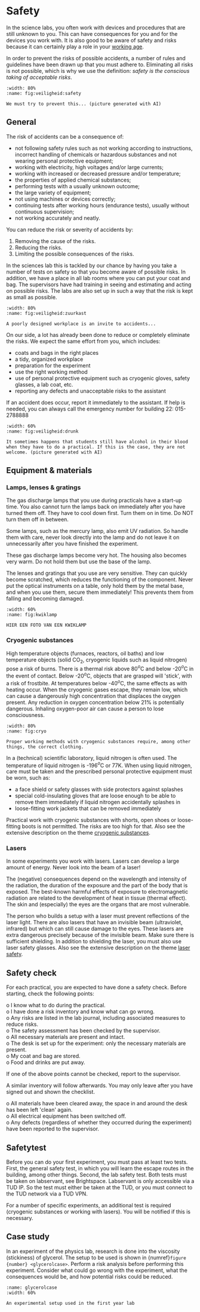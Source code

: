 # Safety

In the science labs, you often work with devices and procedures that are still unknown to you. This can have consequences for you and for the devices you work with. It is also good to be aware of safety and risks because it can certainly play a role in your [working age](https://nos.nl/artikel/2497358-openbaar-ministerie-eist-weer-miljoenenboete-van-limburgs-chemiebedrijf).

In order to prevent the risks of possible accidents, a number of rules and guidelines have been drawn up that you must adhere to. Eliminating all risks is not possible, which is why we use the definition: *safety is the conscious taking of acceptable risks*.

```{figure} Figures/safety.jpg
:width: 80%
:name: fig:veiligheid:safety

We must try to prevent this... (picture generated with AI)
```

## General

The risk of accidents can be a consequence of:
- not following safety rules such as not working according to instructions, incorrect handling of chemicals or hazardous substances and not wearing personal protective equipment;
- working with electricity, high voltages and/or large currents;
- working with increased or decreased pressure and/or temperature;
- the properties of applied chemical substances;
- performing tests with a usually unknown outcome;
- the large variety of equipment;
- not using machines or devices correctly;
- continuing tests after working hours (endurance tests), usually without continuous supervision;
- not working accurately and neatly.

You can reduce the risk or severity of accidents by:
1. Removing the cause of the risks.
2. Reducing the risks.
3. Limiting the possible consequences of the risks.

In the sciences lab this is tackled by our chance by having you take a number of tests on safety so that you become aware of possible risks. In addition, we have a place in all lab rooms where you can put your coat and bag. The supervisors have had training in seeing and estimating and acting on possible risks. The labs are also set up in such a way that the risk is kept as small as possible.

```{figure} Figures/zuurkast.JPG
:width: 80%
:name: fig:veiligheid:zuurkast

A poorly designed workplace is an invite to accidents...
```

On our side, a lot has already been done to reduce or completely eliminate the risks. We expect the same effort from you, which includes:
- coats and bags in the right places
- a tidy, organized workplace
- preparation for the experiment
- use the right working method
- use of personal protective equipment such as cryogenic gloves, safety glasses, a lab coat, etc.
- reporting any defects and unacceptable risks to the assistant

If an accident does occur, report it immediately to the assistant. If help is needed, you can always call the emergency number for building 22: 015-2788888

```{figure} Figures/drunklab3.jpg
:width: 60%
:name: fig:veiligheid:drunk

It sometimes happens that students still have alcohol in their blood when they have to do a practical. If this is the case, they are not welcome. (picture generated with AI)
```

## Equipment & materials

### Lamps, lenses & gratings

The gas discharge lamps that you use during practicals have a start-up time. You also cannot turn the lamps back on immediately after you have turned them off. They have to cool down first. Turn them on in time. Do NOT turn them off in between.

Some lamps, such as the mercury lamp, also emit UV radiation. So handle them with care, never look directly into the lamp and do not leave it on unnecessarily after you have finished the experiment.

These gas discharge lamps become very hot. The housing also becomes very warm. Do not hold them but use the base of the lamp.

The lenses and gratings that you use are very sensitive. They can quickly become scratched, which reduces the functioning of the component. Never put the optical instruments on a table, only hold them by the metal base, and when you use them, secure them immediately! This prevents them from falling and becoming damaged.

```{figure} Figures/drunklab3.jpg
:width: 60%
:name: fig:kwiklamp

HIER EEN FOTO VAN EEN KWIKLAMP
```

### Cryogenic substances

High temperature objects (furnaces, reactors, oil baths) and low temperature objects (solid CO$_2$, cryogenic liquids such as liquid nitrogen) pose a risk of burns. There is a thermal risk above 80$^o$C and below -20$^o$C in the event of contact. Below -20$^o$C, objects that are grasped will 'stick', with a risk of frostbite. At temperatures below -40$^o$C, the same effects as with heating occur. When the cryogenic gases escape, they remain low, which can cause a dangerously high concentration that displaces the oxygen present. Any reduction in oxygen concentration below 21% is potentially dangerous. Inhaling oxygen-poor air can cause a person to lose consciousness.

```{figure} Figures/cryo.jpg
:width: 80%
:name: fig:cryo

Proper working methods with cryogenic substances require, among other things, the correct clothing.
```

In a (technical) scientific laboratory, liquid nitrogen is often used. The temperature of liquid nitrogen is -196$^o$C or 77K. When using liquid nitrogen, care must be taken and the prescribed personal protective equipment must be worn, such as:
- a face shield or safety glasses with side protectors against splashes
- special cold-insulating gloves that are loose enough to be able to remove them immediately if liquid nitrogen accidentally splashes in
- loose-fitting work jackets that can be removed immediately

Practical work with cryogenic substances with shorts, open shoes or loose-fitting boots is not permitted. The risks are too high for that. Also see the extensive description on the theme [cryogenic substances](./Cryogenes.md).

### Lasers

In some experiments you work with lasers. Lasers can develop a large amount of energy. Never look into the beam of a laser!

The (negative) consequences depend on the wavelength and intensity of the radiation, the duration of the exposure and the part of the body that is exposed. The best-known harmful effects of exposure to electromagnetic radiation are related to the development of heat in tissue (thermal effect). The skin and (especially) the eyes are the organs that are most vulnerable.

The person who builds a setup with a laser must prevent reflections of the laser light. There are also lasers that have an invisible beam (ultraviolet, infrared) but which can still cause damage to the eyes. These lasers are extra dangerous precisely because of the invisible beam. Make sure there is sufficient shielding. In addition to shielding the laser, you must also use laser safety glasses. Also see the extensive description on the theme [laser safety](./Lasersafety.md).

## Safety check

For each practical, you are expected to have done a safety check. Before starting, check the following points:

o I know what to do during the practical.\
o I have done a risk inventory and know what can go wrong.\
o Any risks are listed in the lab journal, including associated measures to reduce risks.\
o The safety assessment has been checked by the supervisor.\
o All necessary materials are present and intact.\
o The desk is set up for the experiment: only the necessary materials are present.\
o My coat and bag are stored.\
o Food and drinks are put away.

If one of the above points cannot be checked, report to the supervisor.

A similar inventory will follow afterwards. You may only leave after you have signed out and shown the checklist.

o All materials have been cleared away, the space in and around the desk has been left 'clean' again.\
o All electrical equipment has been switched off.\
o Any defects (regardless of whether they occurred during the experiment) have been reported to the supervisor.

## Safetytest

Before you can do your first experiment, you must pass at least two tests. First, the general safety test, in which you will learn the escape routes in the building, among other things. Second, the lab safety test. Both tests must be taken on labservant, see Brightspace. Labservant is only accessible via a TUD IP. So the test must either be taken at the TUD, or you must connect to the TUD network via a TUD VPN.

For a number of specific experiments, an additional test is required (cryogenic substances or working with lasers). You will be notified if this is necessary.

## Case study
In an experiment of the physics lab, research is done into the viscosity (stickiness) of glycerol. The setup to be used is shown in {numref}`figure {number} <glycerolcase>`. Perform a risk analysis before performing this experiment. Consider what could go wrong with the experiment, what the consequences would be, and how potential risks could be reduced.

```{figure} Figures/glycerolcase.png
:name: glycerolcase
:width: 60%

An experimental setup used in the first year lab
```